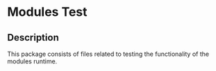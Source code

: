 <!-- (c) https://github.com/MontiCore/monticore -->
# Modules Test

## Description
This package consists of files related to testing the functionality of the modules runtime.
